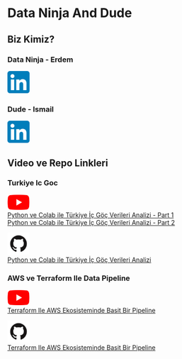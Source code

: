 # Data Ninja And Dude

## Biz Kimiz?

### Data Ninja - Erdem

[<img src="images/linkedin.png" width="50px">](https://www.linkedin.com/in/erdemcapci/)<br>

### Dude - Ismail

[<img src="images/linkedin.png" width="50px">](https://www.linkedin.com/in/ismailonurkaya/)<br>

## Video ve Repo Linkleri

### Turkiye Ic Goc

<img src="images/youtube.png" width="50px"><br>
[Python ve Colab ile Türkiye İç Göç Verileri Analizi - Part 1](https://youtu.be/LVE9w5FovVw)<br>
[Python ve Colab ile Türkiye İç Göç Verileri Analizi - Part 2](https://youtu.be/9EYO3CgOxS4)<br>

<img src="images/github.png" width="50px"><br>
[Python ve Colab ile Türkiye İç Göç Verileri Analizi](https://github.com/dataNinjaAndDude/Youtube/tree/main/turkiye-ic-goc)<br>

### AWS ve Terraform Ile Data Pipeline

<img src="images/youtube.png" width="50px"><br>
[Terraform Ile AWS Ekosisteminde Basit Bir Pipeline](https://youtu.be/Ns7jjUUbo4M)<br>

<img src="images/github.png" width="50px"><br>
[Terraform Ile AWS Ekosisteminde Basit Bir Pipeline](https://github.com/dataNinjaAndDude/Youtube/tree/main/terraform-aws-data-pipeline)<br>

